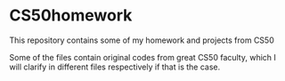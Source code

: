 # CS50homework
This repository contains some of my homework and projects from CS50

Some of the files contain original codes from great CS50 faculty, which I will clarify in different files respectively if that is the case.



